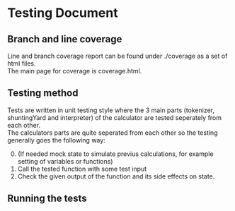 # Testing Document

## Branch and line coverage
Line and branch coverage report can be found under ./coverage as a set of html files.  
The main page for coverage is coverage.html.  

## Testing method
Tests are written in unit testing style where the 3 main parts (tokenizer, shuntingYard and interpreter) of the calculator are tested seperately from each other.  
The calculators parts are quite seperated from each other so the testing generally goes the following way:

0. (If needed mock state to simulate previus calculations, for example setting of variables or functions) 
1. Call the tested function with some test input
2. Check the given output of the function and its side effects on state.


## Running the tests

